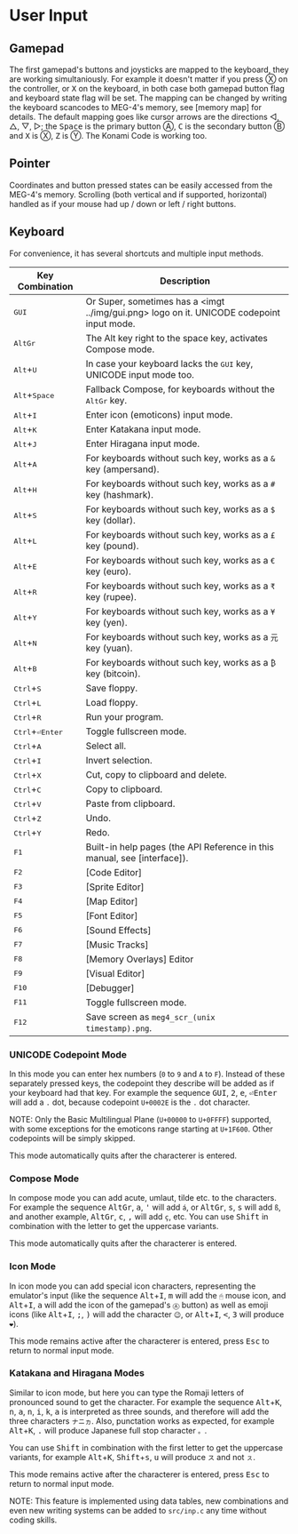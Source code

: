 User Input
==========

<h2 ui_gp>Gamepad</h2>

The first gamepad's buttons and joysticks are mapped to the keyboard, they are working simultaniously. For example it doesn't
matter if you press Ⓧ on the controller, or <kbd>X</kbd> on the keyboard, in both case both gamepad button flag and keyboard
state flag will be set. The mapping can be changed by writing the keyboard scancodes to MEG-4's memory, see [memory map] for
details. The default mapping goes like cursor arrows are the directions ◁, △, ▽, ▷; the <kbd>Space</kbd> is the primary
button Ⓐ, <kbd>C</kbd> is the secondary button Ⓑ and <kbd>X</kbd> is Ⓧ, <kbd>Z</kbd> is Ⓨ. The Konami Code is working too.

<h2 ui_ptr>Pointer</h2>

Coordinates and button pressed states can be easily accessed from the MEG-4's memory. Scrolling (both vertical and if supported,
horizontal) handled as if your mouse had up / down or left / right buttons.

<h2 ui_kbd>Keyboard</h2>

For convenience, it has several shortcuts and multiple input methods.

| Key Combination              | Description                                                                                  |
|------------------------------|----------------------------------------------------------------------------------------------|
| <kbd>GUI</kbd>               | Or Super, sometimes has a <imgt ../img/gui.png> logo on it. UNICODE codepoint input mode.    |
| <kbd>AltGr</kbd>             | The Alt key right to the space key, activates Compose mode.                                  |
| <kbd>Alt</kbd>+<kbd>U</kbd>  | In case your keyboard lacks the <kbd>GUI</kbd> key, UNICODE input mode too.                  |
| <kbd>Alt</kbd>+<kbd>Space</kbd> | Fallback Compose, for keyboards without the <kbd>AltGr</kbd> key.                         |
| <kbd>Alt</kbd>+<kbd>I</kbd>  | Enter icon (emoticons) input mode.                                                           |
| <kbd>Alt</kbd>+<kbd>K</kbd>  | Enter Katakana input mode.                                                                   |
| <kbd>Alt</kbd>+<kbd>J</kbd>  | Enter Hiragana input mode.                                                                   |
| <kbd>Alt</kbd>+<kbd>A</kbd>  | For keyboards without such key, works as a `&` key (ampersand).                              |
| <kbd>Alt</kbd>+<kbd>H</kbd>  | For keyboards without such key, works as a `#` key (hashmark).                               |
| <kbd>Alt</kbd>+<kbd>S</kbd>  | For keyboards without such key, works as a `$` key (dollar).                                 |
| <kbd>Alt</kbd>+<kbd>L</kbd>  | For keyboards without such key, works as a `£` key (pound).                                  |
| <kbd>Alt</kbd>+<kbd>E</kbd>  | For keyboards without such key, works as a `€` key (euro).                                   |
| <kbd>Alt</kbd>+<kbd>R</kbd>  | For keyboards without such key, works as a `₹` key (rupee).                                  |
| <kbd>Alt</kbd>+<kbd>Y</kbd>  | For keyboards without such key, works as a `¥` key (yen).                                    |
| <kbd>Alt</kbd>+<kbd>N</kbd>  | For keyboards without such key, works as a `元` key (yuan).                                   |
| <kbd>Alt</kbd>+<kbd>B</kbd>  | For keyboards without such key, works as a `₿` key (bitcoin).                                |
| <kbd>Ctrl</kbd>+<kbd>S</kbd> | Save floppy.                                                                                 |
| <kbd>Ctrl</kbd>+<kbd>L</kbd> | Load floppy.                                                                                 |
| <kbd>Ctrl</kbd>+<kbd>R</kbd> | Run your program.                                                                            |
| <kbd>Ctrl</kbd>+<kbd>⏎Enter</kbd> | Toggle fullscreen mode.                                                                 |
| <kbd>Ctrl</kbd>+<kbd>A</kbd> | Select all.                                                                                  |
| <kbd>Ctrl</kbd>+<kbd>I</kbd> | Invert selection.                                                                            |
| <kbd>Ctrl</kbd>+<kbd>X</kbd> | Cut, copy to clipboard and delete.                                                           |
| <kbd>Ctrl</kbd>+<kbd>C</kbd> | Copy to clipboard.                                                                           |
| <kbd>Ctrl</kbd>+<kbd>V</kbd> | Paste from clipboard.                                                                        |
| <kbd>Ctrl</kbd>+<kbd>Z</kbd> | Undo.                                                                                        |
| <kbd>Ctrl</kbd>+<kbd>Y</kbd> | Redo.                                                                                        |
| <kbd>F1</kbd>                | Built-in help pages (the API Reference in this manual, see [interface]).                     |
| <kbd>F2</kbd>                | [Code Editor]                                                                                |
| <kbd>F3</kbd>                | [Sprite Editor]                                                                              |
| <kbd>F4</kbd>                | [Map Editor]                                                                                 |
| <kbd>F5</kbd>                | [Font Editor]                                                                                |
| <kbd>F6</kbd>                | [Sound Effects]                                                                              |
| <kbd>F7</kbd>                | [Music Tracks]                                                                               |
| <kbd>F8</kbd>                | [Memory Overlays] Editor                                                                     |
| <kbd>F9</kbd>                | [Visual Editor]                                                                              |
| <kbd>F10</kbd>               | [Debugger]                                                                                   |
| <kbd>F11</kbd>               | Toggle fullscreen mode.                                                                      |
| <kbd>F12</kbd>               | Save screen as `meg4_scr_(unix timestamp).png`.                                              |

### UNICODE Codepoint Mode

In this mode you can enter hex numbers (`0` to `9` and `A` to `F`). Instead of these separately pressed keys, the codepoint they
describe will be added as if your keyboard had that key. For example the sequence <kbd>GUI</kbd>, <kbd>2</kbd>, <kbd>e</kbd>,
<kbd>⏎Enter</kbd> will add a `.` dot, because codepoint `U+0002E` is the `.` dot character.

NOTE: Only the Basic Multilingual Plane (`U+00000` to `U+0FFFF`) supported, with some exceptions for the emoticons range starting
at `U+1F600`. Other codepoints will be simply skipped.

This mode automatically quits after the characterer is entered.

### Compose Mode

In compose mode you can add acute, umlaut, tilde etc. to the characters. For example the sequence <kbd>AltGr</kbd>, <kbd>a</kbd>,
<kbd>'</kbd> will add `á`, or <kbd>AltGr</kbd>, <kbd>s</kbd>, <kbd>s</kbd> will add `ß`, and another example, <kbd>AltGr</kbd>,
<kbd>c</kbd>, <kbd>,</kbd> will add `ç`, etc. You can use <kbd>Shift</kbd> in combination with the letter to get the uppercase
variants.

This mode automatically quits after the characterer is entered.

### Icon Mode

In icon mode you can add special icon characters, representing the emulator's input (like the sequence <kbd>Alt</kbd>+<kbd>I</kbd>,
<kbd>m</kbd> will add the `🖱` mouse icon, and <kbd>Alt</kbd>+<kbd>I</kbd>, <kbd>a</kbd> will add the icon of the gamepad's
`Ⓐ` button) as well as emoji icons (like <kbd>Alt</kbd>+<kbd>I</kbd>, <kbd>;</kbd>, <kbd>)</kbd> will add the character `😉`,
or <kbd>Alt</kbd>+<kbd>I</kbd>, <kbd><</kbd>, <kbd>3</kbd> will produce `❤`).

This mode remains active after the characterer is entered, press <kbd>Esc</kbd> to return to normal input mode.

### Katakana and Hiragana Modes

Similar to icon mode, but here you can type the Romaji letters of pronounced sound to get the character. For example the sequence
<kbd>Alt</kbd>+<kbd>K</kbd>, <kbd>n</kbd>, <kbd>a</kbd>, <kbd>n</kbd>, <kbd>i</kbd>, <kbd>k</kbd>, <kbd>a</kbd> is interpreted
as three sounds, and therefore will add the three characters `ナニヵ`. Also, punctation works as expected, for example
<kbd>Alt</kbd>+<kbd>K</kbd>, <kbd>.</kbd> will produce Japanese full stop character `。`.

You can use <kbd>Shift</kbd> in combination with the first letter to get the uppercase variants, for example
<kbd>Alt</kbd>+<kbd>K</kbd>, <kbd>Shift</kbd>+<kbd>s</kbd>, <kbd>u</kbd> will produce `ス` and not `ㇲ`.

This mode remains active after the characterer is entered, press <kbd>Esc</kbd> to return to normal input mode.

NOTE: This feature is implemented using data tables, new combinations and even new writing systems can be added to `src/inp.c`
any time without coding skills.
